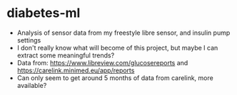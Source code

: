 # diabetes-ml
* Analysis of sensor data from my freestyle libre sensor, and insulin pump settings
* I don't really know what will become of this project, but maybe I can extract some meaningful trends?
* Data from: https://www.libreview.com/glucosereports and https://carelink.minimed.eu/app/reports
* Can only seem to get around 5 months of data from carelink, more available?
